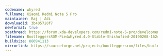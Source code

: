 ```yaml
---
codename: whyred
fullname: Xiaomi Redmi Note 5 Pro
maintainer: Raj | Adi
downloadid: 3b405720f7
newformat: true
xdathread: https://forum.xda-developers.com/redmi-note-5-pro/development/rom-bootleggersrom-4-0-stable-whyred-t3885960
filename: BootleggersROM-Pie4whyred.4.0-Stable-Shishufied-20190208-162409.zip
buildsize: 860941113
mirrorlink: https://sourceforge.net/projects/bootleggersrom/files/builds/whyred
---
```

